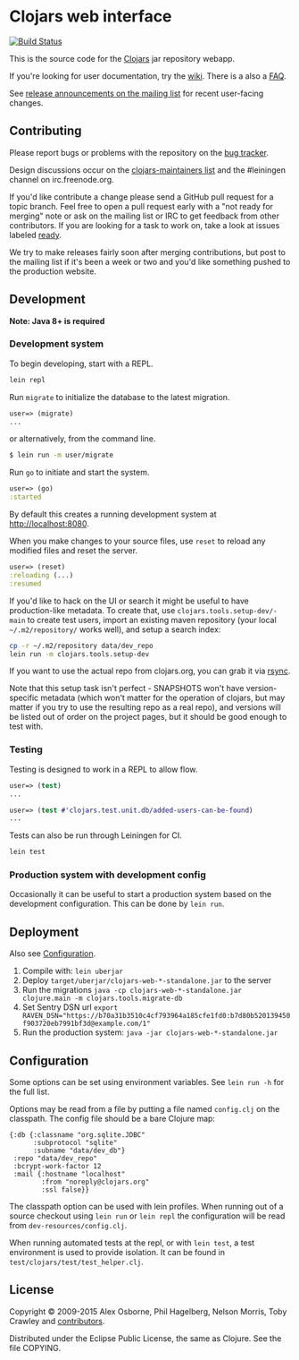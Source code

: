 Clojars web interface
=====================

[![Build Status](https://travis-ci.org/clojars/clojars-web.svg)](https://travis-ci.org/clojars/clojars-web)

This is the source code for the [Clojars](http://clojars.org/) jar
repository webapp.

If you're looking for user documentation, try
the [wiki](http://github.com/ato/clojars-web/wiki/_pages). There is a
also a [FAQ](https://github.com/ato/clojars-web/wiki/About).

See [release announcements on the mailing list](https://groups.google.com/forum/?fromgroups#!topicsearchin/clojars-maintainers/group:clojars-maintainers$20AND$20subject:ann) for recent user-facing changes.

Contributing
------------

Please report bugs or problems with the repository on the
[bug tracker](https://github.com/ato/clojars-web/issues).

Design discussions occur on the
[clojars-maintainers list](http://groups.google.com/group/clojars-maintainers)
and the #leiningen channel on irc.freenode.org.

If you'd like contribute a change please send a GitHub pull request
for a topic branch.  Feel free to open a pull request early with a
"not ready for merging" note or ask on the mailing list or IRC to get
feedback from other contributors. If you are looking for a task to
work on, take a look at issues labeled
[ready](https://github.com/ato/clojars-web/labels/ready).

We try to make releases fairly soon after merging contributions,
but post to the mailing list if it's been a week or two and you'd like
something pushed to the production website.

Development
-----------

**Note: Java 8+ is required**

### Development system

To begin developing, start with a REPL.

```sh
lein repl
```

Run `migrate` to initialize the database to the latest migration.

```clojure
user=> (migrate)
...
```

or alternatively, from the command line.

```sh
$ lein run -m user/migrate
```

Run `go` to initiate and start the system.

```clojure
user=> (go)
:started
```

By default this creates a running development system at <http://localhost:8080>.

When you make changes to your source files, use `reset` to reload any
modified files and reset the server.

```clojure
user=> (reset)
:reloading (...)
:resumed
```

If you'd like to hack on the UI or search it might be useful to have
production-like metadata. To create that, use
`clojars.tools.setup-dev/-main` to create test users, import an existing
maven repository (your local `~/.m2/repository/` works well), and
setup a search index:

```sh
cp -r ~/.m2/repository data/dev_repo
lein run -m clojars.tools.setup-dev
```
If you want to use the actual repo from clojars.org, you can grab it
via [rsync](http://github.com/ato/clojars-web/wiki/Data).

Note that this setup task isn't perfect - SNAPSHOTS won't have
version-specific metadata (which won't matter for the operation of
clojars, but may matter if you try to use the resulting repo as a real
repo), and versions will be listed out of order on the project pages,
but it should be good enough to test with.

### Testing

Testing is designed to work in a REPL to allow flow.

```clojure
user=> (test)
...
```

```clojure
user=> (test #'clojars.test.unit.db/added-users-can-be-found)
...
```

Tests can also be run through Leiningen for CI.

```sh
lein test
```

### Production system with development config

Occasionally it can be useful to start a production system based on the development
configuration. This can be done by `lein run`.

Deployment
----------

Also see [Configuration](#configuration).

1. Compile with: `lein uberjar`
1. Deploy `target/uberjar/clojars-web-*-standalone.jar` to the server
1. Run the migrations `java -cp clojars-web-*-standalone.jar clojure.main -m clojars.tools.migrate-db`
1. Set Sentry DSN url `export RAVEN_DSN="https://b70a31b3510c4cf793964a185cfe1fd0:b7d80b520139450f903720eb7991bf3d@example.com/1"`
1. Run the production system: `java -jar clojars-web-*-standalone.jar`

Configuration
-------------

Some options can be set using environment variables.  See `lein run -h` for the
full list.

Options may be read from a file by putting a file named
`config.clj` on the classpath.  The config file should be a bare
Clojure map:

    {:db {:classname "org.sqlite.JDBC"
          :subprotocol "sqlite"
          :subname "data/dev_db"}
     :repo "data/dev_repo"
     :bcrypt-work-factor 12
     :mail {:hostname "localhost"
            :from "noreply@clojars.org"
            :ssl false}}

The classpath option can be used with lein profiles.  When
running out of a source checkout using `lein run` or `lein repl` the
configuration will be read from `dev-resources/config.clj`.

When running automated tests at the repl, or with `lein test`, a test environment
is used to provide isolation. It can be found in `test/clojars/test/test_helper.clj`.

License
-------

Copyright © 2009-2015 Alex Osborne, Phil Hagelberg, Nelson Morris,
Toby Crawley and
[contributors](https://github.com/ato/clojars-web/graphs/contributors).

Distributed under the Eclipse Public License, the same as Clojure. See the file COPYING.

